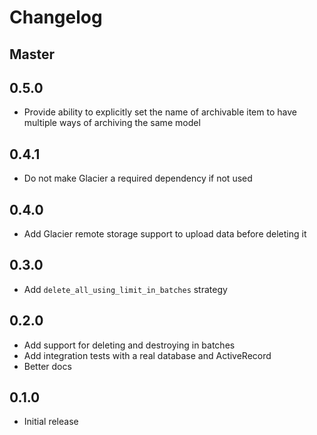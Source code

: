 # Changelog

## Master

## 0.5.0

- Provide ability to explicitly set the name of archivable item to have multiple ways of archiving the same model

## 0.4.1

- Do not make Glacier a required dependency if not used

## 0.4.0

- Add Glacier remote storage support to upload data before deleting it

## 0.3.0

- Add `delete_all_using_limit_in_batches` strategy

## 0.2.0
- Add support for deleting and destroying in batches
- Add integration tests with a real database and ActiveRecord
- Better docs

## 0.1.0
- Initial release

